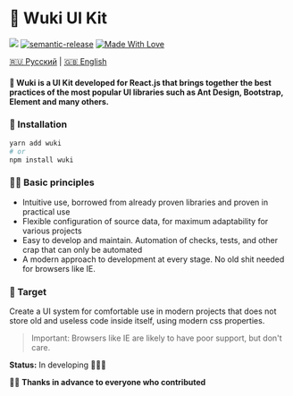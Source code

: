 <h1>🧸 Wuki UI Kit</h1>

[<img src="https://raw.githubusercontent.com/storybooks/brand/master/badge/badge-storybook.svg">](https://wookie-ui.vercel.app)
[![semantic-release](https://img.shields.io/badge/%20%20%F0%9F%93%A6%F0%9F%9A%80-semantic--release-e10079.svg)](https://github.com/semantic-release/semantic-release) [![Made With Love](https://img.shields.io/badge/Made%20With-Love-orange.svg)](https://github.com/chetanraj/awesome-github-badges)

[🇷🇺 Русский](https://github.com/melishev/wookie-ui/tree/master/readme/ru.md) | [🇬🇧 English](https://github.com/melishev/wuki)

#### 🧸 Wuki is a UI Kit developed for React.js that brings together the best practices of the most popular UI libraries such as Ant Design, Bootstrap, Element and many others.

### 🚀 Installation
```bash
yarn add wuki
# or
npm install wuki
```
### 👋🏼 Basic principles
- Intuitive use, borrowed from already proven libraries and proven in practical use
- Flexible configuration of source data, for maximum adaptability for various projects
- Easy to develop and maintain. Automation of checks, tests, and other crap that can only be automated
- A modern approach to development at every stage. No old shit needed for browsers like IE.


### 🎯 Target
Create a UI system for comfortable use in modern projects that does not store old and useless code inside itself, using modern css properties.

> Important: Browsers like IE are likely to have poor support, but don't care.

**Status:** In developing 👨🏻‍💻

🙏🏼 **Thanks in advance to everyone who contributed**